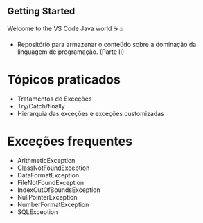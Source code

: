 ## Getting Started

Welcome to the VS Code Java world ☕♨
 
 - Repositório para armazenar o conteúdo sobre a dominação da linguagem de programação. 
 (Parte II) 

# Tópicos praticados
  * Tratamentos de Exceções 
  * Try/Catch/finally
  * Hierarquia das exceções e exceções customizadas 
  
  # Exceções frequentes 
  
 - ArithmeticException
 - ClassNotFoundException
 - DataFormatException
 - FileNotFoundException
 - IndexOutOfBoundsException
 - NullPointerException
 - NumberFormatException
 - SQLException
